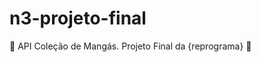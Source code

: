 # n3-projeto-final
:cherry_blossom:  API Coleção de Mangás. Projeto Final da {reprograma} :cherry_blossom: 
